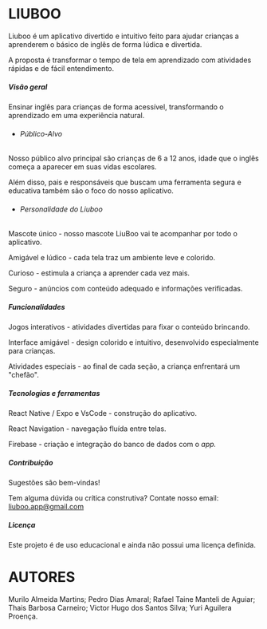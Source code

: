 
# LIUBOO

Liuboo é um aplicativo divertido e intuitivo feito para ajudar crianças a aprenderem o básico de inglês de forma lúdica e divertida.

A proposta é transformar o tempo de tela em aprendizado com atividades rápidas e de fácil entendimento. 



##### Visão geral

Ensinar inglês para crianças de forma acessível, transformando o aprendizado em uma experiência natural.

* ###### Público-Alvo

Nosso público alvo principal são crianças de 6 a 12 anos, idade que o inglês começa a aparecer em suas vidas escolares.

Além disso, pais e responsáveis que buscam uma ferramenta segura e educativa também são o foco do nosso aplicativo.

* ###### Personalidade do Liuboo

Mascote único - nosso mascote LiuBoo vai te acompanhar por todo o aplicativo.

Amigável e lúdico - cada tela traz um ambiente leve e colorido.

Curioso - estimula a criança a aprender cada vez mais.

Seguro - anúncios com conteúdo adequado e informações verificadas.




##### Funcionalidades 

Jogos interativos - atividades divertidas para fixar o conteúdo brincando.

Interface amigável - design colorido e intuitivo, desenvolvido especialmente para crianças.

Atividades especiais - ao final de cada seção, a criança enfrentará um "chefão".




##### Tecnologias e ferramentas

React Native / Expo e VsCode - construção do aplicativo.

React Navigation - navegação fluída entre telas.

Firebase - criação e integração do banco de dados com o *app.*



##### Contribuição

Sugestões são bem-vindas!

Tem alguma dúvida ou crítica construtiva? Contate nosso email: liuboo.app@gmail.com



##### Licença

Este projeto é de uso educacional e ainda não possui uma licença definida.

# AUTORES
Murilo Almeida Martins;
Pedro Dias Amaral;
Rafael Taine Manteli de Aguiar;
Thais Barbosa Carneiro;
Victor Hugo dos Santos Silva;
Yuri Aguilera Proença.


